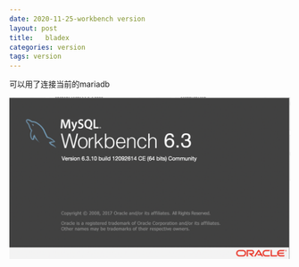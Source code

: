 ```yaml
---
date: 2020-11-25-workbench version
layout: post
title:   bladex
categories: version
tags: version
---
```


可以用了连接当前的mariadb

![](../assets/mysql-workben6.3.png)
